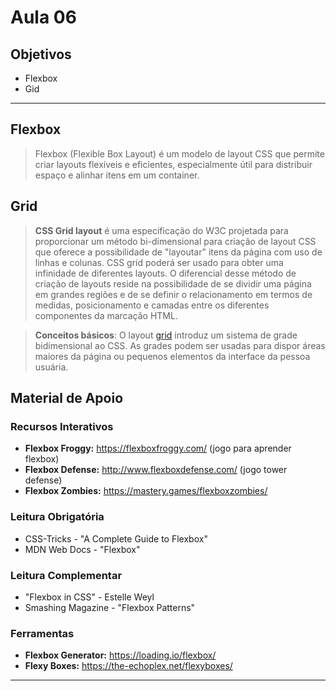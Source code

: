 # Aula 06

## Objetivos

- Flexbox
- Gid

---

## Flexbox

> Flexbox (Flexible Box Layout) é um modelo de layout CSS que permite criar layouts flexíveis e eficientes, especialmente útil para distribuir espaço e alinhar itens em um container.

## Grid

> **CSS Grid layout** é uma especificação do W3C projetada para proporcionar um método bi-dimensional para criação de layout CSS que oferece a possibilidade de "layoutar" itens da página com uso de linhas e colunas. CSS grid poderá ser usado para obter uma infinidade de diferentes layouts. O diferencial desse método de criação de layouts reside na possibilidade de se dividir uma página em grandes regiões e de se definir o relacionamento em termos de medidas, posicionamento e camadas entre os diferentes componentes da marcação HTML.

> **Conceitos básicos**: O layout [grid](https://developer.mozilla.org/pt-BR/docs/Web/CSS/CSS_grid_layout/Basic_concepts_of_grid_layout) introduz um sistema de grade bidimensional ao CSS. As grades podem ser usadas para dispor áreas maiores da página ou pequenos elementos da interface da pessoa usuária.

## Material de Apoio

### Recursos Interativos
- **Flexbox Froggy:** https://flexboxfroggy.com/ (jogo para aprender flexbox)
- **Flexbox Defense:** http://www.flexboxdefense.com/ (jogo tower defense)
- **Flexbox Zombies:** https://mastery.games/flexboxzombies/

### Leitura Obrigatória
- CSS-Tricks - "A Complete Guide to Flexbox"
- MDN Web Docs - "Flexbox"

### Leitura Complementar
- "Flexbox in CSS" - Estelle Weyl
- Smashing Magazine - "Flexbox Patterns"

### Ferramentas
- **Flexbox Generator:** https://loading.io/flexbox/
- **Flexy Boxes:** https://the-echoplex.net/flexyboxes/

---